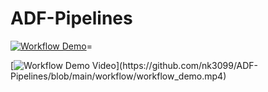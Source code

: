 # ADF-Pipelines


[![Workflow Demo](https://img.youtube.com/vi/-_8dDIhOBxw/0.jpg)](https://www.youtube.com/watch?v=-_8dDIhOBxw)=

[![Workflow Demo Video]([https://img.youtube.com/vi/VIDEO_ID/0.jpg](https://github.com/nk3099/ADF-Pipelines/blob/main/workflow/thumbnail.png))](https://github.com/nk3099/ADF-Pipelines/blob/main/workflow/workflow_demo.mp4)
